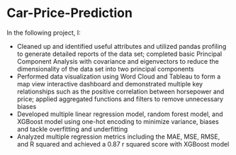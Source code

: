 # Car-Price-Prediction
In the following project, I:
-	Cleaned up and identified useful attributes and utilized pandas profiling to generate detailed reports of the data set; completed basic Principal Component Analysis with covariance and eigenvectors to reduce the dimensionality of the data set into two principal components
-	Performed data visualization using Word Cloud and Tableau to form a map view interactive dashboard and demonstrated multiple key relationships such as the positive correlation between horsepower and price; applied aggregated functions and filters to remove unnecessary biases
-	Developed multiple linear regression model, random forest model, and XGBoost model using one-hot encoding to minimize variance, biases and tackle overfitting and underfitting
-	Analyzed multiple regression metrics including the MAE, MSE, RMSE, and R squared and achieved a 0.87 r squared score with XGBoost model

